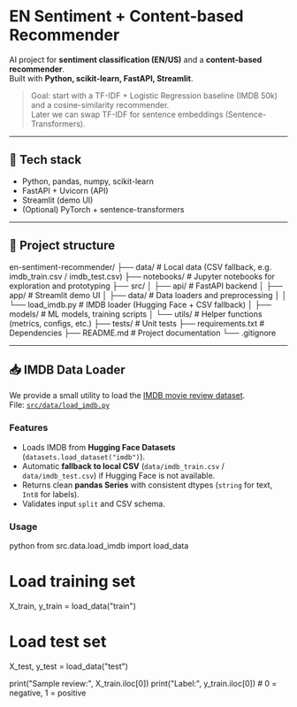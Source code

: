 # EN Sentiment + Content-based Recommender

AI project for **sentiment classification (EN/US)** and a **content-based recommender**.  
Built with **Python, scikit-learn, FastAPI, Streamlit**.

> Goal: start with a TF-IDF + Logistic Regression baseline (IMDB 50k) and a cosine-similarity recommender.  
> Later we can swap TF-IDF for sentence embeddings (Sentence-Transformers).

---

## 🔧 Tech stack
- Python, pandas, numpy, scikit-learn  
- FastAPI + Uvicorn (API)  
- Streamlit (demo UI)  
- (Optional) PyTorch + sentence-transformers  

---

## 📁 Project structure
en-sentiment-recommender/
├── data/                   # Local data (CSV fallback, e.g. imdb_train.csv / imdb_test.csv)
├── notebooks/              # Jupyter notebooks for exploration and prototyping
├── src/
│   ├── api/                # FastAPI backend
│   ├── app/                # Streamlit demo UI
│   ├── data/               # Data loaders and preprocessing
│   │   └── load_imdb.py    # IMDB loader (Hugging Face + CSV fallback)
│   ├── models/             # ML models, training scripts
│   └── utils/              # Helper functions (metrics, configs, etc.)
├── tests/                  # Unit tests
├── requirements.txt        # Dependencies
├── README.md               # Project documentation
└── .gitignore

---

## 📥 IMDB Data Loader
We provide a small utility to load the [IMDB movie review dataset](https://huggingface.co/datasets/imdb).  
File: [`src/data/load_imdb.py`](src/data/load_imdb.py)

### Features
- Loads IMDB from **Hugging Face Datasets** (`datasets.load_dataset("imdb")`).
- Automatic **fallback to local CSV** (`data/imdb_train.csv` / `data/imdb_test.csv`) if Hugging Face is not available.
- Returns clean **pandas Series** with consistent dtypes (`string` for text, `Int8` for labels).
- Validates input `split` and CSV schema.

### Usage
python
from src.data.load_imdb import load_data

# Load training set
X_train, y_train = load_data("train")

# Load test set
X_test, y_test = load_data("test")

print("Sample review:", X_train.iloc[0])
print("Label:", y_train.iloc[0])  # 0 = negative, 1 = positive